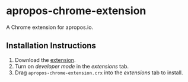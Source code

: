 apropos-chrome-extension
========================

A Chrome extension for apropos.io.

Installation Instructions
-------------------------

1. Download the [extension](https://github.com/romanlevin/apropos-chrome-extension/archive/master.zip).
2. Turn on *developer mode* in the *extensions* tab.
3. Drag `apropos-chrome-extension.crx` into the *extensions* tab to install.

